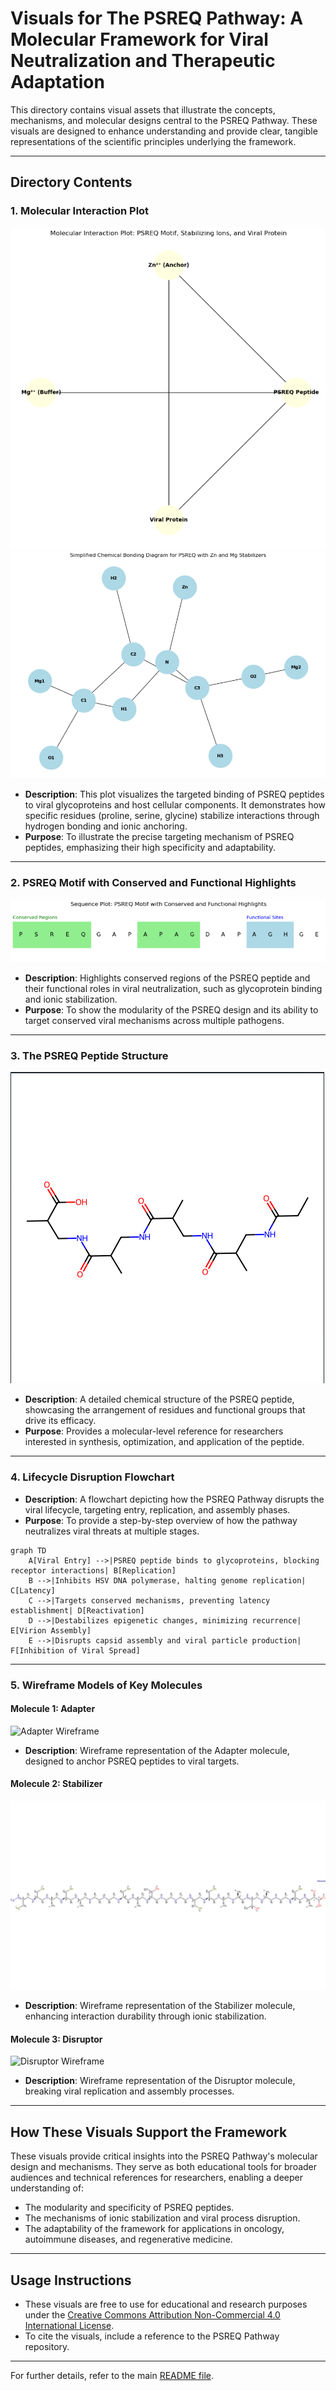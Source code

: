 # Visuals for The PSREQ Pathway: A Molecular Framework for Viral Neutralization and Therapeutic Adaptation

This directory contains visual assets that illustrate the concepts, mechanisms, and molecular designs central to the PSREQ Pathway. These visuals are designed to enhance understanding and provide clear, tangible representations of the scientific principles underlying the framework.

---

## **Directory Contents**

### 1. **Molecular Interaction Plot**
![Molecular Interaction Plot](https://github.com/QuHarmonics/The-PSREQ-Pathway-A-Molecular-Framework-for-Viral-Neutralization-and-Therapeutic-Adaptation/blob/main/Visuals/Molecular_Interaction_Plot.png)
![Molecular Interaction Plot](https://github.com/QuHarmonics/The-PSREQ-Pathway-A-Molecular-Framework-for-Viral-Neutralization-and-Therapeutic-Adaptation/blob/main/Visuals/Simplified-Chemical-Bonding-Diagram-for-PSREQ-with-Zn-and-Mg-Stabilizers.png)
- **Description**: This plot visualizes the targeted binding of PSREQ peptides to viral glycoproteins and host cellular components. It demonstrates how specific residues (proline, serine, glycine) stabilize interactions through hydrogen bonding and ionic anchoring.
- **Purpose**: To illustrate the precise targeting mechanism of PSREQ peptides, emphasizing their high specificity and adaptability.


---

### 2. **PSREQ Motif with Conserved and Functional Highlights**
![PSREQ Motif](https://github.com/QuHarmonics/The-PSREQ-Pathway-A-Molecular-Framework-for-Viral-Neutralization-and-Therapeutic-Adaptation/blob/main/Visuals/PSREQ_Motif_with_Conserved_and_Functional_Highlights.png)
- **Description**: Highlights conserved regions of the PSREQ peptide and their functional roles in viral neutralization, such as glycoprotein binding and ionic stabilization.
- **Purpose**: To show the modularity of the PSREQ design and its ability to target conserved viral mechanisms across multiple pathogens.

---

### 3. **The PSREQ Peptide Structure**
![PSREQ Peptide Structure](https://github.com/QuHarmonics/The-PSREQ-Pathway-A-Molecular-Framework-for-Viral-Neutralization-and-Therapeutic-Adaptation/blob/main/Visuals/the_PSREQ_peptide_structure.png)
- **Description**: A detailed chemical structure of the PSREQ peptide, showcasing the arrangement of residues and functional groups that drive its efficacy.
- **Purpose**: Provides a molecular-level reference for researchers interested in synthesis, optimization, and application of the peptide.

---

### 4. **Lifecycle Disruption Flowchart**
- **Description**: A flowchart depicting how the PSREQ Pathway disrupts the viral lifecycle, targeting entry, replication, and assembly phases.
- **Purpose**: To provide a step-by-step overview of how the pathway neutralizes viral threats at multiple stages.
```mermaid
graph TD
    A[Viral Entry] -->|PSREQ peptide binds to glycoproteins, blocking receptor interactions| B[Replication]
    B -->|Inhibits HSV DNA polymerase, halting genome replication| C[Latency]
    C -->|Targets conserved mechanisms, preventing latency establishment| D[Reactivation]
    D -->|Destabilizes epigenetic changes, minimizing recurrence| E[Virion Assembly]
    E -->|Disrupts capsid assembly and viral particle production| F[Inhibition of Viral Spread]
```
---

### 5. **Wireframe Models of Key Molecules**
#### Molecule 1: Adapter
![Adapter Wireframe](https://github.com/QuHarmonics/The-PSREQ-Pathway-A-Molecular-Framework-for-Viral-Neutralization-and-Therapeutic-Adaptation/blob/main/Visuals/molecule_1-wireframe.png)
- **Description**: Wireframe representation of the Adapter molecule, designed to anchor PSREQ peptides to viral targets.
  
#### Molecule 2: Stabilizer
![Stabilizer Wireframe](https://github.com/QuHarmonics/The-PSREQ-Pathway-A-Molecular-Framework-for-Viral-Neutralization-and-Therapeutic-Adaptation/blob/main/Visuals/molecule_2-wireframe.png)
- **Description**: Wireframe representation of the Stabilizer molecule, enhancing interaction durability through ionic stabilization.
  
#### Molecule 3: Disruptor
![Disruptor Wireframe](https://github.com/QuHarmonics/The-PSREQ-Pathway-A-Molecular-Framework-for-Viral-Neutralization-and-Therapeutic-Adaptation/blob/main/Visuals/milecule_3_wireframe.png)
- **Description**: Wireframe representation of the Disruptor molecule, breaking viral replication and assembly processes.

---

## **How These Visuals Support the Framework**

These visuals provide critical insights into the PSREQ Pathway's molecular design and mechanisms. They serve as both educational tools for broader audiences and technical references for researchers, enabling a deeper understanding of:
- The modularity and specificity of PSREQ peptides.
- The mechanisms of ionic stabilization and viral process disruption.
- The adaptability of the framework for applications in oncology, autoimmune diseases, and regenerative medicine.

---

## **Usage Instructions**

- These visuals are free to use for educational and research purposes under the [Creative Commons Attribution Non-Commercial 4.0 International License](https://creativecommons.org/licenses/by-nc/4.0/).
- To cite the visuals, include a reference to the PSREQ Pathway repository.

---

For further details, refer to the main [README file](https://github.com/QuHarmonics/The-PSREQ-Pathway-A-Molecular-Framework-for-Viral-Neutralization-and-Therapeutic-Adaptation/blob/main/README.md).

